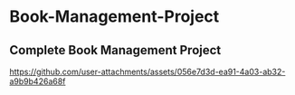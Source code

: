# Book-Management-Project

## Complete Book Management Project

https://github.com/user-attachments/assets/056e7d3d-ea91-4a03-ab32-a9b9b426a68f
